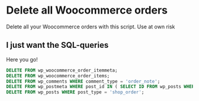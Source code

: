 # Delete all Woocommerce orders
Delete all your Woocommerce orders with this script. Use at own risk

## I just want the SQL-queries
Here you go!
```sql
DELETE FROM wp_woocommerce_order_itemmeta;
DELETE FROM wp_woocommerce_order_items;
DELETE FROM wp_comments WHERE comment_type = 'order_note';
DELETE FROM wp_postmeta WHERE post_id IN ( SELECT ID FROM wp_posts WHERE post_type = 'shop_order' );
DELETE FROM wp_posts WHERE post_type = 'shop_order';
```
